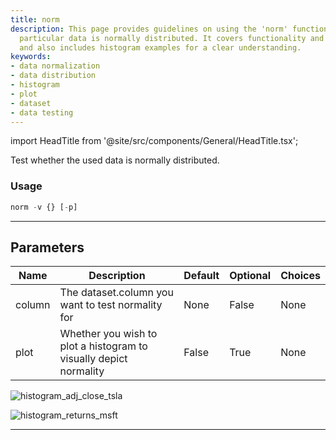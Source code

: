 ```yaml
---
title: norm
description: This page provides guidelines on using the 'norm' function to test whether
  particular data is normally distributed. It covers functionality and parameter description,
  and also includes histogram examples for a clear understanding.
keywords:
- data normalization
- data distribution
- histogram
- plot
- dataset
- data testing
---
```


import HeadTitle from '@site/src/components/General/HeadTitle.tsx';

<HeadTitle title="econometrics /norm - Reference | OpenBB Terminal Docs" />

Test whether the used data is normally distributed.

### Usage

```python
norm -v {} [-p]
```

---

## Parameters

| Name | Description | Default | Optional | Choices |
| ---- | ----------- | ------- | -------- | ------- |
| column | The dataset.column you want to test normality for | None | False | None |
| plot | Whether you wish to plot a histogram to visually depict normality | False | True | None |

![histogram_adj_close_tsla](https://user-images.githubusercontent.com/46355364/155514663-90cb210a-002a-49fe-b7d3-29d9f2aeb5ac.png)

![histogram_returns_msft](https://user-images.githubusercontent.com/46355364/155514702-f46da473-b340-4d68-b31e-f96606c4ed00.png)

---
